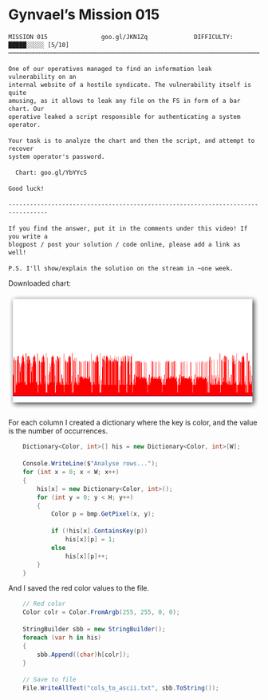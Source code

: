 ﻿# Gynvael’s Mission 015


```
MISSION 015               goo.gl/JKN1Zq             DIFFICULTY: █████░░░░░ [5╱10]
┅┅┅┅┅┅┅┅┅┅┅┅┅┅┅┅┅┅┅┅┅┅┅┅┅┅┅┅┅┅┅┅┅┅┅┅┅┅┅┅┅┅┅┅┅┅┅┅┅┅┅┅┅┅┅┅┅┅┅┅┅┅┅┅┅┅┅┅┅┅┅┅┅┅┅┅┅┅┅┅┅

One of our operatives managed to find an information leak vulnerability on an
internal website of a hostile syndicate. The vulnerability itself is quite
amusing, as it allows to leak any file on the FS in form of a bar chart. Our
operative leaked a script responsible for authenticating a system operator.

Your task is to analyze the chart and then the script, and attempt to recover
system operator's password.

  Chart: goo.gl/YbYYcS

Good luck!

---------------------------------------------------------------------------------

If you find the answer, put it in the comments under this video! If you write a
blogpost / post your solution / code online, please add a link as well!

P.S. I'll show/explain the solution on the stream in ~one week.
```

Downloaded chart:

![chart](https://github.com/marbel82/GynvaelsMissions/blob/master/Mission015/mission_15_leak%20shadow.png)

For each column I created a dictionary where the key is color, and the value is the number of occurrences.

``` C#
    Dictionary<Color, int>[] his = new Dictionary<Color, int>[W];

    Console.WriteLine($"Analyse rows...");
    for (int x = 0; x < W; x++)
    {
        his[x] = new Dictionary<Color, int>();
        for (int y = 0; y < H; y++)
        {
            Color p = bmp.GetPixel(x, y);

            if (!his[x].ContainsKey(p))
                his[x][p] = 1;
            else
                his[x][p]++;
        }
    }
```

And I saved the red color values to the file.

``` C#
    // Red color
    Color colr = Color.FromArgb(255, 255, 0, 0);

    StringBuilder sbb = new StringBuilder();
    foreach (var h in his)
    {
        sbb.Append((char)h[colr]);
    }
    
    // Save to file
    File.WriteAllText("cols_to_ascii.txt", sbb.ToString());
```


